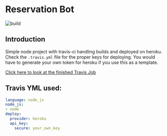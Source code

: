 # Reservation Bot

![build](https://travis-ci.org/fizal619/inclusion-t1-cap-week1-project.svg?branch=master)

## Introduction

Simple node project with travis-ci handling builds and deployed on heroku.
Check the `.travis.yml` file for the proper keys for deploying. You would have to generate your own token for heroku if you use this as a template.

[Click here to look at the finished Travis Job](https://travis-ci.org/fizal619/inclusion-t1-cap-week1-project)

## Travis YML used:

```yml
language: node_js
node_js:
- node
deploy:
  provider: heroku
  api_key:
    secure: your_own_key
```
